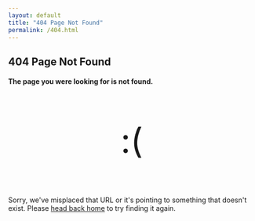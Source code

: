 ```yaml
---
layout: default
title: "404 Page Not Found"
permalink: /404.html
---
```


<div class="container" style="margin-bottom: 2em;">
  <h2>404 Page Not Found</h2>
  <h4>The page you were looking for is not found.</h4>
  <div style="width: 100%; text-align: center; margin-top: 1em; margin-bottom: 1em; font-size: 5em;">
    <span>:(</span>
  </div>
  <p>Sorry, we've misplaced that URL or it's pointing to something that doesn't exist. Please <a href="/">head back home</a> to try finding it again.</p>
</div>
